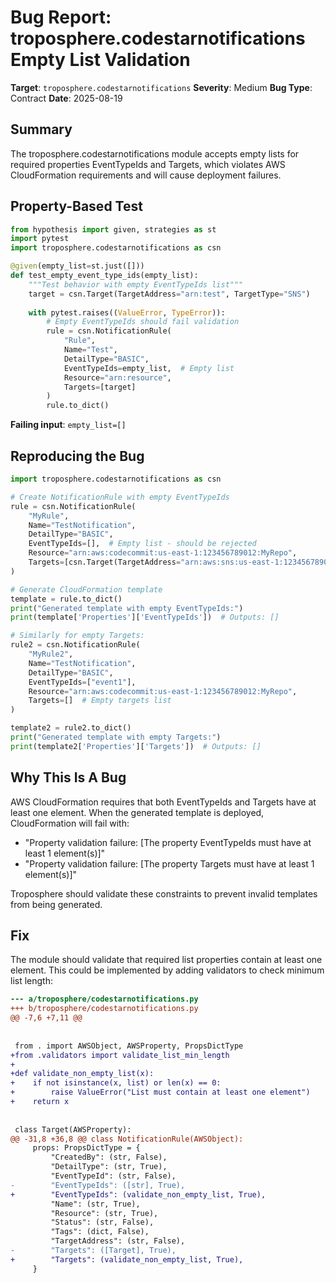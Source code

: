 # Bug Report: troposphere.codestarnotifications Empty List Validation

**Target**: `troposphere.codestarnotifications`
**Severity**: Medium
**Bug Type**: Contract
**Date**: 2025-08-19

## Summary

The troposphere.codestarnotifications module accepts empty lists for required properties EventTypeIds and Targets, which violates AWS CloudFormation requirements and will cause deployment failures.

## Property-Based Test

```python
from hypothesis import given, strategies as st
import pytest
import troposphere.codestarnotifications as csn

@given(empty_list=st.just([]))
def test_empty_event_type_ids(empty_list):
    """Test behavior with empty EventTypeIds list"""
    target = csn.Target(TargetAddress="arn:test", TargetType="SNS")
    
    with pytest.raises((ValueError, TypeError)):
        # Empty EventTypeIds should fail validation
        rule = csn.NotificationRule(
            "Rule",
            Name="Test",
            DetailType="BASIC",
            EventTypeIds=empty_list,  # Empty list
            Resource="arn:resource",
            Targets=[target]
        )
        rule.to_dict()
```

**Failing input**: `empty_list=[]`

## Reproducing the Bug

```python
import troposphere.codestarnotifications as csn

# Create NotificationRule with empty EventTypeIds
rule = csn.NotificationRule(
    "MyRule",
    Name="TestNotification",
    DetailType="BASIC",
    EventTypeIds=[],  # Empty list - should be rejected
    Resource="arn:aws:codecommit:us-east-1:123456789012:MyRepo",
    Targets=[csn.Target(TargetAddress="arn:aws:sns:us-east-1:123456789012:topic", TargetType="SNS")]
)

# Generate CloudFormation template
template = rule.to_dict()
print("Generated template with empty EventTypeIds:")
print(template['Properties']['EventTypeIds'])  # Outputs: []

# Similarly for empty Targets:
rule2 = csn.NotificationRule(
    "MyRule2",
    Name="TestNotification",
    DetailType="BASIC",
    EventTypeIds=["event1"],
    Resource="arn:aws:codecommit:us-east-1:123456789012:MyRepo",
    Targets=[]  # Empty targets list
)

template2 = rule2.to_dict()
print("Generated template with empty Targets:")
print(template2['Properties']['Targets'])  # Outputs: []
```

## Why This Is A Bug

AWS CloudFormation requires that both EventTypeIds and Targets have at least one element. When the generated template is deployed, CloudFormation will fail with:
- "Property validation failure: [The property EventTypeIds must have at least 1 element(s)]"
- "Property validation failure: [The property Targets must have at least 1 element(s)]"

Troposphere should validate these constraints to prevent invalid templates from being generated.

## Fix

The module should validate that required list properties contain at least one element. This could be implemented by adding validators to check minimum list length:

```diff
--- a/troposphere/codestarnotifications.py
+++ b/troposphere/codestarnotifications.py
@@ -7,6 +7,11 @@
 
 
 from . import AWSObject, AWSProperty, PropsDictType
+from .validators import validate_list_min_length
+
+def validate_non_empty_list(x):
+    if not isinstance(x, list) or len(x) == 0:
+        raise ValueError("List must contain at least one element")
+    return x
 
 
 class Target(AWSProperty):
@@ -31,8 +36,8 @@ class NotificationRule(AWSObject):
     props: PropsDictType = {
         "CreatedBy": (str, False),
         "DetailType": (str, True),
         "EventTypeId": (str, False),
-        "EventTypeIds": ([str], True),
+        "EventTypeIds": (validate_non_empty_list, True),
         "Name": (str, True),
         "Resource": (str, True),
         "Status": (str, False),
         "Tags": (dict, False),
         "TargetAddress": (str, False),
-        "Targets": ([Target], True),
+        "Targets": (validate_non_empty_list, True),
     }
```
